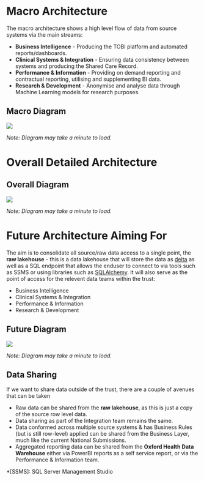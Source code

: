 # Macro Architecture

The macro architecture shows a high level flow of data from source systems via the main streams:

- **Business Intelligence** - Producing the TOBI platform and automated reports/dashboards.
- **Clinical Systems & Integration** - Ensuring data consistency between systems and producing the Shared Care Record.
- **Performance & Information** - Providing on demand reporting and contractual reporting, utilising and supplementing BI data.
- **Research & Development** - Anonymise and analyse data through Machine Learning models for research purposes.

## Macro Diagram

![](res/drawio/MacroArchitecture.drawio)

_Note: Diagram may take a minute to load._

# Overall Detailed Architecture

## Overall Diagram

![](res/drawio/Architecture.drawio)

_Note: Diagram may take a minute to load._

# Future Architecture Aiming For

The aim is to consolidate all source/raw data access to a single point, the **raw lakehouse** - this is a data lakehouse that will store the data as [delta](https://delta.io/) as well as a SQL endpoint that allows the enduser to connect to via tools such as SSMS or using libraries such as [SQLAlchemy](https://www.sqlalchemy.org/). It will also serve as the point of access for the relevent data teams within the trust:

- Business Intelligence
- Clinical Systems & Integration
- Performance & Information
- Research & Development

## Future Diagram

![](res/drawio/FutureArchitecture.drawio)

_Note: Diagram may take a minute to load._

## Data Sharing

If we want to share data outside of the trust, there are a couple of avenues that can be taken

- Raw data can be shared from the **raw lakehouse**, as this is just a copy of the source row level data.
- Data sharing as part of the Integration team remains the same.
- Data conformed across multiple source systems & has Business Rules (but is still row-level) applied can be shared from the Business Layer, much like the current National Submissions.
- Aggregated reporting data can be shared from the **Oxford Health Data Warehouse** either via PowerBI reports as a self service report, or via the Performance & Information team.

*[SSMS]: SQL Server Management Studio